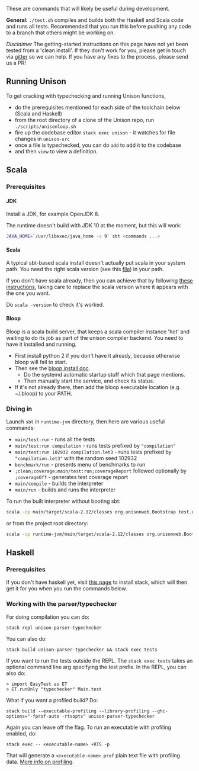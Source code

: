 These are commands that will likely be useful during development.

__General:__ `./test.sh` compiles and builds both the Haskell and Scala code and runs all tests. Recommended that you run this before pushing any code to a branch that others might be working on.

_Disclaimer_ The getting-started instructions on this page have not yet been tested from a 'clean install'.  If they don't work for you, please get in touch via [gitter](https://gitter.im/unisonweb/unison) so we can help.  If you have any fixes to the process, please send us a PR!

## Running Unison

To get cracking with typechecking and running Unison functions, 
* do the prerequisites mentioned for each side of the toolchain below (Scala and Haskell)
* from the root directory of a clone of the Unison repo, run `./scripts/unisonloop.sh`
* fire up the codebase editor `stack exec unison` - it watches for file changes in `unison-src`
* once a file is typechecked, you can do `add` to add it to the codebase
* and then `view` to view a definition.

## Scala

### Prerequisites

#### JDK

Install a JDK, for example OpenJDK 8.  

The runtime doesn't build with JDK 10 at the moment, but this will work:
```bash
JAVA_HOME=`/usr/libexec/java_home -v 9` sbt <commands ...>
```
#### Scala

A typical sbt-based scala install doesn't actually put scala in your system path.  You need the right scala version (see this [file](https://github.com/unisonweb/unison/blob/master/runtime-jvm/build.sbt)) in your path.

If you don't have scala already, then you can achieve that by following [these instructions](https://gist.github.com/Frozenfire92/3627e38dc47ca581d6d024c14c1cf4a9), taking care to replace the scala version where it appears with the one you want.  

Do `scala -version` to check it's worked.  

#### Bloop

Bloop is a scala build server, that keeps a scala compiler instance 'hot' and waiting to do its job as part of the unison compiler backend.  You need to have it installed and running.

* First install python 2 if you don't have it already, because otherwise bloop will fail to start.
* Then see the [bloop install doc](https://scalacenter.github.io/bloop/docs/installation/).  
  * Do the systemd automatic startup stuff which that page mentions.  
  * Then manually start the service, and check its status.
* If it's not already there, then add the bloop executable location (e.g. ~/.bloop) to your PATH.

### Diving in

Launch `sbt` in `runtime-jvm` directory, then here are various useful commands:

* `main/test:run` - runs all the tests
* `main/test:run compilation` - runs tests prefixed by `"compilation"`
* `main/test:run 102932 compilation.let3` - runs tests prefixed by `"compilation.let3"` with the random seed 102932
* `benchmark/run` - presents menu of benchmarks to run
* `;clean;coverage;main/test:run;coverageReport` followed optionally by `;coverageOff` - generates test coverage report
* `main/compile` - builds the interpreter
* `main/run` - builds and runs the interpreter

To run the built interpreter without booting sbt:
```bash
scala -cp main/target/scala-2.12/classes org.unisonweb.Bootstrap test.ub
```
or from the project root directory:
```bash
scala -cp runtime-jvm/main/target/scala-2.12/classes org.unisonweb.Bootstrap test.ub
```

## Haskell

### Prerequisites
If you don't have haskell yet, visit [this page](https://docs.haskellstack.org/en/stable/README/#how-to-install) to install stack, which will then get it for you when you run the commands below.  

### Working with the parser/typechecker
For doing compilation you can do:

    stack repl unison-parser-typechecker

You can also do:

    stack build unison-parser-typechecker && stack exec tests

If you want to run the tests outside the REPL. The `stack exec tests` takes an optional command line arg specifying the test prefix. In the REPL, you can also do:

    > import EasyTest as ET
    > ET.runOnly "typechecker" Main.test

What if you want a profiled build? Do:

    stack build --executable-profiling --library-profiling --ghc-options="-fprof-auto -rtsopts" unison-parser-typechecker

Again you can leave off the flag. To run an executable with profiling enabled, do:

    stack exec -- <executable-name> +RTS -p

That will generate a `<executable-name>.prof` plain text file with profiling data. [More info on profiling](https://downloads.haskell.org/~ghc/latest/docs/html/users_guide/profiling.html).
